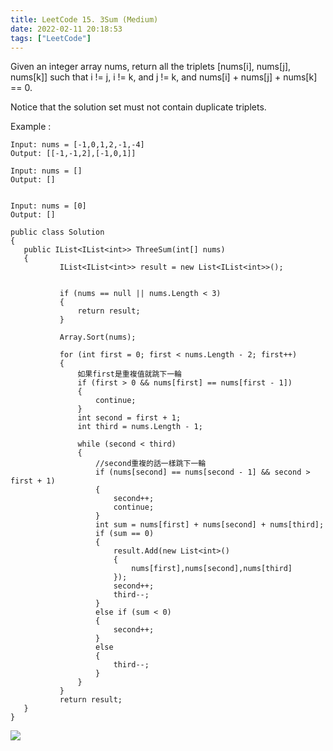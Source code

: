 ```yaml
---
title: LeetCode 15. 3Sum (Medium)
date: 2022-02-11 20:18:53
tags: ["LeetCode"]
---
```

Given an integer array nums, return all the triplets [nums[i], nums[j], nums[k]] such that i != j, i != k, and j != k, and nums[i] + nums[j] + nums[k] == 0.

Notice that the solution set must not contain duplicate triplets.

Example :
```
Input: nums = [-1,0,1,2,-1,-4]
Output: [[-1,-1,2],[-1,0,1]]

Input: nums = []
Output: []


Input: nums = [0]
Output: []
```

 <!--more-->
 
 
 
 ```
 public class Solution 
{
    public IList<IList<int>> ThreeSum(int[] nums)
    {
            IList<IList<int>> result = new List<IList<int>>();

            
            if (nums == null || nums.Length < 3)
            {
                return result;
            }
            
            Array.Sort(nums);

            for (int first = 0; first < nums.Length - 2; first++)
            {
                如果first是重複值就跳下一輪
                if (first > 0 && nums[first] == nums[first - 1])
                {
                    continue;
                }
                int second = first + 1;
                int third = nums.Length - 1;
                
                while (second < third)
                {
                    //second重複的話一樣跳下一輪
                    if (nums[second] == nums[second - 1] && second > first + 1)
                    {
                        second++;
                        continue;
                    }
                    int sum = nums[first] + nums[second] + nums[third];
                    if (sum == 0)
                    {
                        result.Add(new List<int>()
                        {
                            nums[first],nums[second],nums[third]
                        });
                        second++;
                        third--;
                    }
                    else if (sum < 0)
                    {
                        second++;
                    }
                    else
                    {
                        third--;
                    }
                }
            }
            return result;
    }
}

 ```
 ![](https://i.imgur.com/s1AiVbJ.png)